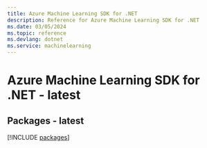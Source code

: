 ```yaml
---
title: Azure Machine Learning SDK for .NET
description: Reference for Azure Machine Learning SDK for .NET
ms.date: 03/05/2024
ms.topic: reference
ms.devlang: dotnet
ms.service: machinelearning
---
```

# Azure Machine Learning SDK for .NET - latest
## Packages - latest
[!INCLUDE [packages](machine-learning-index.md)]